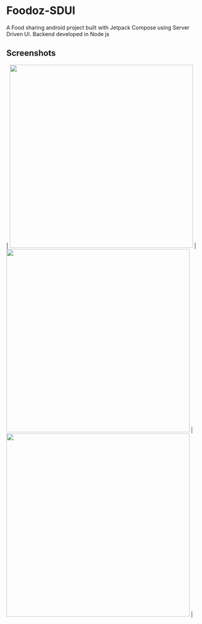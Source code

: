 # Foodoz-SDUI
A Food sharing android project built with Jetpack Compose using Server Driven UI. Backend developed in Node js

## Screenshots

|  <img src="https://github.com/bhaskarblur/Foodoz-SDUI/assets/85757758/de670966-e030-4d0f-8a93-f0684af735f0" height="480">  |  <img src="https://github.com/bhaskarblur/Foodoz-SDUI/assets/85757758/65b1ccc6-620a-4a8a-99e5-9345bbaaa5bf" height="480"> |  <img src="https://github.com/bhaskarblur/Foodoz-SDUI/assets/85757758/ff53db89-0d9c-4ec7-8ec9-8639693a8c5e" height="480">  |
